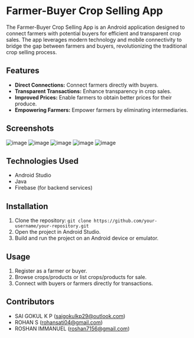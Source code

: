 # Farmer-Buyer Crop Selling App

The Farmer-Buyer Crop Selling App is an Android application designed to connect farmers with potential buyers for efficient and transparent crop sales. The app leverages modern technology and mobile connectivity to bridge the gap between farmers and buyers, revolutionizing the traditional crop selling process.

## Features
- **Direct Connections:** Connect farmers directly with buyers.
- **Transparent Transactions:** Enhance transparency in crop sales.
- **Improved Prices:** Enable farmers to obtain better prices for their produce.
- **Empowering Farmers:** Empower farmers by eliminating intermediaries.

## Screenshots
![image](https://github.com/saigokul290/farmers_portal/assets/87557049/d8dc51a4-709b-4090-b7da-74d894e8ecaa)
![image](https://github.com/saigokul290/farmers_portal/assets/87557049/44b97946-1b3b-4eb4-b2b8-6f8b420c835d)
![image](https://github.com/saigokul290/farmers_portal/assets/87557049/311c65d0-27fe-4f2f-aced-a072c68f349e)
![image](https://github.com/saigokul290/farmers_portal/assets/87557049/bac74a27-53b2-4f50-bad9-11711a90835e)
![image](https://github.com/saigokul290/farmers_portal/assets/87557049/ac44b288-80c6-4334-b191-0fb4ffed08dc)


## Technologies Used
- Android Studio
- Java
- Firebase (for backend services)

## Installation
1. Clone the repository: `git clone https://github.com/your-username/your-repository.git`
2. Open the project in Android Studio.
3. Build and run the project on an Android device or emulator.

## Usage
1. Register as a farmer or buyer.
2. Browse crops/products or list crops/products for sale.
3. Connect with buyers or farmers directly for transactions.

## Contributors
- SAI GOKUL K P (saigokulkp29@outlook.com)
- ROHAN S (rohansati04@gmail.com)
- ROSHAN IMMANUEL (roshan7156@gmail.com)

